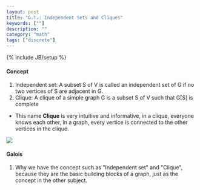 ```yaml
---
layout: post
title: "G.T.: Independent Sets and Cliques"
keywords: [""]
description: ""
category: "math"
tags: ["discrete"]
---
```

{% include JB/setup %}

#### Concept
1. Independent set: A subset S of V is called an independent set of G if no two
   vertices of S are adjacent in G.
2. Clique: A clique of a simple graph G is a subset S of V such that G[S] is
   complete
- This name **Clique** is very intuitive and informative, in a clique, everyone knows each
  other, in a graph, every vertice is connected to the other vertices in the
  clique.

<img
src="{{IMAGE_PATH}}/math-discrete-graph-theory-independent-sets-and-cliques-set.png">


#### Galois
1. Why we have the concept such as "Independent set" and "Clique", because they
   are the basic building blocks of a graph, just as the concept in the other
   subject.
